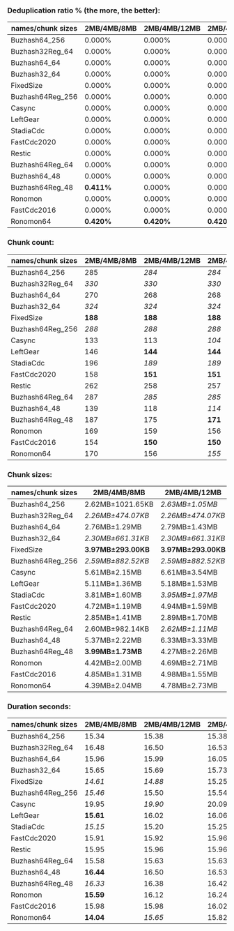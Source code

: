 ### Deduplication ratio % (the more, the better):

| names/chunk sizes | 2MB/4MB/8MB | 2MB/4MB/12MB | 2MB/4MB/16MB | 1MB/4MB/16MB | 2MB/4MB/5MB | 2MB/4MB/6MB | 2MB/4MB/7MB | 3MB/4MB/6MB | 2MB/4MB/20MB | 2MB/4MB/32MB |
| --------------- | --------- | ---------- | ---------- | ---------- | --------- | --------- | --------- | --------- | ---------- | ---------- |
| Buzhash64_256   | 0.000%    | 0.000%     | 0.000%     | **0.978%** | 0.000%    | 0.000%    | 0.000%    | 0.000%    | 0.000%     | 0.000%     |
| Buzhash32Reg_64 | 0.000%    | 0.000%     | 0.000%     | **0.747%** | 0.000%    | 0.000%    | 0.000%    | 0.000%    | 0.000%     | 0.000%     |
| Buzhash64_64    | 0.000%    | 0.000%     | 0.000%     | **0.385%** | 0.000%    | 0.000%    | 0.000%    | 0.000%    | 0.000%     | 0.000%     |
| Buzhash32_64    | 0.000%    | 0.000%     | 0.000%     | **0.503%** | 0.000%    | 0.000%    | 0.000%    | 0.000%    | 0.000%     | 0.000%     |
| FixedSize       | 0.000%    | 0.000%     | 0.000%     | 0.000%     | 0.000%    | 0.000%    | 0.000%    | 0.000%    | 0.000%     | 0.000%     |
| Buzhash64Reg_256 | 0.000%    | 0.000%     | 0.000%     | **0.533%** | 0.000%    | 0.000%    | 0.000%    | 0.000%    | 0.000%     | 0.000%     |
| Casync          | 0.000%    | 0.000%     | 0.000%     | 0.000%     | 0.000%    | 0.000%    | 0.000%    | 0.000%    | 0.000%     | 0.000%     |
| LeftGear        | 0.000%    | 0.000%     | 0.000%     | 0.000%     | 0.000%    | 0.000%    | 0.000%    | 0.000%    | 0.000%     | 0.000%     |
| StadiaCdc       | 0.000%    | 0.000%     | 0.000%     | **0.160%** | 0.000%    | 0.000%    | 0.000%    | 0.000%    | 0.000%     | 0.000%     |
| FastCdc2020     | 0.000%    | 0.000%     | 0.000%     | 0.000%     | 0.000%    | 0.000%    | 0.000%    | 0.000%    | 0.000%     | 0.000%     |
| Restic          | 0.000%    | 0.000%     | 0.000%     | **0.399%** | 0.000%    | 0.000%    | 0.000%    | 0.000%    | 0.000%     | 0.000%     |
| Buzhash64Reg_64 | 0.000%    | 0.000%     | 0.000%     | **0.581%** | 0.000%    | 0.000%    | 0.000%    | 0.000%    | 0.000%     | 0.000%     |
| Buzhash64_48    | 0.000%    | 0.000%     | 0.000%     | **0.139%** | 0.000%    | 0.000%    | 0.000%    | 0.000%    | 0.000%     | 0.000%     |
| Buzhash64Reg_48 | **0.411%** | 0.000%     | 0.000%     | 0.000%     | **0.411%** | **0.411%** | **0.411%** | **0.411%** | 0.000%     | 0.000%     |
| Ronomon         | 0.000%    | 0.000%     | 0.000%     | 0.000%     | 0.000%    | 0.000%    | 0.000%    | 0.000%    | 0.000%     | 0.000%     |
| FastCdc2016     | 0.000%    | 0.000%     | 0.000%     | 0.000%     | 0.000%    | 0.000%    | 0.000%    | 0.000%    | 0.000%     | 0.000%     |
| Ronomon64       | **0.420%** | **0.420%** | **0.420%** | **0.420%** | **0.420%** | **0.420%** | **0.420%** | **0.420%** | **0.420%** | **0.420%** |

### Chunk count:

| names/chunk sizes | 2MB/4MB/8MB | 2MB/4MB/12MB | 2MB/4MB/16MB | 1MB/4MB/16MB | 2MB/4MB/5MB | 2MB/4MB/6MB | 2MB/4MB/7MB | 3MB/4MB/6MB | 2MB/4MB/20MB | 2MB/4MB/32MB |
| --------------- | --------- | ---------- | ---------- | ---------- | --------- | --------- | --------- | --------- | ---------- | ---------- |
| Buzhash64_256   | 285       | *284*      | *284*      | 468        | 290       | 286       | 285       | **208**   | *284*      | *284*      |
| Buzhash32Reg_64 | *330*     | *330*      | *330*      | 588        | 331       | *330*     | *330*     | **232**   | *330*      | *330*      |
| Buzhash64_64    | 270       | 268        | 268        | 441        | 278       | 274       | 270       | **204**   | *267*      | *267*      |
| Buzhash32_64    | *324*     | *324*      | *324*      | 577        | 325       | 325       | *324*     | **230**   | *324*      | *324*      |
| FixedSize       | **188**   | **188**    | **188**    | **188**    | **188**   | **188**   | **188**   | **188**   | **188**    | **188**    |
| Buzhash64Reg_256 | *288*     | *288*      | *288*      | 474        | 292       | 290       | 289       | **218**   | *288*      | *288*      |
| Casync          | 133       | 113        | *104*      | 115        | 171       | 155       | 142       | 140       | *99*       | **97**     |
| LeftGear        | 146       | **144**    | **144**    | 149        | 166       | 154       | 148       | 148       | **144**    | **144**    |
| StadiaCdc       | 196       | *189*      | *189*      | 193        | 230       | 213       | 202       | 191       | **188**    | **188**    |
| FastCdc2020     | 158       | **151**    | **151**    | 157        | 212       | 178       | 164       | 175       | **151**    | **151**    |
| Restic          | 262       | 258        | 257        | 421        | 272       | 267       | 262       | **199**   | *256*      | *256*      |
| Buzhash64Reg_64 | 287       | *285*      | *285*      | 463        | 296       | 288       | 287       | **217**   | *285*      | *285*      |
| Buzhash64_48    | 139       | 118        | *114*      | 134        | 180       | 161       | 147       | 142       | *113*      | **111**    |
| Buzhash64Reg_48 | 187       | 175        | **171**    | 173        | 222       | 205       | 194       | 186       | **171**    | **171**    |
| Ronomon         | 169       | 159        | 156        | 157        | 197       | 183       | 178       | **155**   | **155**    | **155**    |
| FastCdc2016     | 154       | **150**    | **150**    | 155        | 165       | 159       | 156       | 155       | **150**    | **150**    |
| Ronomon64       | 170       | 156        | *155*      | 159        | 198       | 182       | 174       | 159       | *153*      | **152**    |

### Chunk sizes:

| names/chunk sizes | 2MB/4MB/8MB        | 2MB/4MB/12MB       | 2MB/4MB/16MB       | 1MB/4MB/16MB       | 2MB/4MB/5MB        | 2MB/4MB/6MB        | 2MB/4MB/7MB        | 3MB/4MB/6MB        | 2MB/4MB/20MB       | 2MB/4MB/32MB       |
| --------------- | ------------------ | ------------------ | ------------------ | ------------------ | ------------------ | ------------------ | ------------------ | ------------------ | ------------------ | ------------------ |
| Buzhash64_256   | 2.62MB±1021.65KB   | *2.63MB±1.05MB*    | *2.63MB±1.05MB*    | 1.59MB±1.05MB      | 2.57MB±805.24KB    | 2.61MB±901.86KB    | 2.62MB±976.51KB    | **3.59MB±853.56KB** | *2.63MB±1.05MB*    | *2.63MB±1.05MB*    |
| Buzhash32Reg_64 | *2.26MB±474.07KB*  | *2.26MB±474.07KB*  | *2.26MB±474.07KB*  | 1.27MB±489.66KB    | 2.26MB±452.65KB    | *2.26MB±474.07KB*  | *2.26MB±474.07KB*  | **3.22MB±408.45KB** | *2.26MB±474.07KB*  | *2.26MB±474.07KB*  |
| Buzhash64_64    | 2.76MB±1.29MB      | 2.79MB±1.43MB      | 2.79MB±1.50MB      | 1.69MB±1.38MB      | 2.68MB±968.84KB    | 2.72MB±1.10MB      | 2.76MB±1.21MB      | **3.66MB±990.64KB** | *2.80MB±1.65MB*    | *2.80MB±1.68MB*    |
| Buzhash32_64    | *2.30MB±661.31KB*  | *2.30MB±661.31KB*  | *2.30MB±661.31KB*  | 1.29MB±600.77KB    | 2.30MB±582.33KB    | 2.30MB±628.32KB    | *2.30MB±661.31KB*  | **3.25MB±466.39KB** | *2.30MB±661.31KB*  | *2.30MB±661.31KB*  |
| FixedSize       | **3.97MB±293.00KB** | **3.97MB±293.00KB** | **3.97MB±293.00KB** | **3.97MB±293.00KB** | **3.97MB±293.00KB** | **3.97MB±293.00KB** | **3.97MB±293.00KB** | **3.97MB±293.00KB** | **3.97MB±293.00KB** | **3.97MB±293.00KB** |
| Buzhash64Reg_256 | *2.59MB±882.52KB*  | *2.59MB±882.52KB*  | *2.59MB±882.52KB*  | 1.57MB±1.06MB      | 2.56MB±741.79KB    | 2.57MB±799.18KB    | 2.58MB±833.89KB    | **3.42MB±611.51KB** | *2.59MB±882.52KB*  | *2.59MB±882.52KB*  |
| Casync          | 5.61MB±2.15MB      | 6.61MB±3.54MB      | 7.18MB±4.42MB      | 6.49MB±4.55MB      | **4.37MB±982.54KB** | *4.82MB±1.43MB*    | *5.26MB±1.78MB*    | 5.33MB±1011.89KB   | 7.54MB±4.97MB      | 7.70MB±5.84MB      |
| LeftGear        | 5.11MB±1.36MB      | 5.18MB±1.53MB      | 5.18MB±1.53MB      | *5.01MB±1.70MB*    | **4.50MB±762.79KB** | *4.85MB±1.04MB*    | 5.04MB±1.18MB      | 5.04MB±930.90KB    | 5.18MB±1.53MB      | 5.18MB±1.53MB      |
| StadiaCdc       | 3.81MB±1.60MB      | *3.95MB±1.97MB*    | *3.95MB±1.97MB*    | 3.87MB±2.77MB      | 3.25MB±901.77KB    | 3.50MB±1.12MB      | 3.70MB±1.37MB      | 3.91MB±931.46KB    | **3.97MB±2.13MB**  | **3.97MB±2.13MB**  |
| FastCdc2020     | 4.72MB±1.19MB      | 4.94MB±1.59MB      | 4.94MB±1.59MB      | 4.75MB±1.74MB      | *3.52MB±1009.49KB* | **4.19MB±991.78KB** | 4.55MB±1.13MB      | *4.27MB±900.70KB*  | 4.94MB±1.59MB      | 4.94MB±1.59MB      |
| Restic          | 2.85MB±1.41MB      | 2.89MB±1.70MB      | 2.90MB±1.85MB      | 1.77MB±1.64MB      | 2.74MB±1003.94KB   | 2.80MB±1.17MB      | 2.85MB±1.29MB      | **3.75MB±1.01MB**  | *2.92MB±1.92MB*    | *2.92MB±1.92MB*    |
| Buzhash64Reg_64 | 2.60MB±982.14KB    | *2.62MB±1.11MB*    | *2.62MB±1.11MB*    | 1.61MB±1.14MB      | 2.52MB±753.78KB    | 2.59MB±932.11KB    | 2.60MB±982.14KB    | **3.44MB±718.35KB** | *2.62MB±1.11MB*    | *2.62MB±1.11MB*    |
| Buzhash64_48    | 5.37MB±2.22MB      | 6.33MB±3.33MB      | 6.55MB±3.84MB      | 5.57MB±4.02MB      | **4.15MB±1.06MB**  | *4.64MB±1.45MB*    | *5.08MB±1.86MB*    | 5.26MB±1.05MB      | 6.61MB±4.15MB      | 6.72MB±4.56MB      |
| Buzhash64Reg_48 | **3.99MB±1.73MB**  | 4.27MB±2.26MB      | 4.37MB±2.63MB      | 4.31MB±3.33MB      | 3.36MB±951.33KB    | 3.64MB±1.22MB      | *3.85MB±1.52MB*    | *4.01MB±898.60KB*  | 4.37MB±2.63MB      | 4.37MB±2.63MB      |
| Ronomon         | 4.42MB±2.00MB      | 4.69MB±2.71MB      | 4.78MB±3.06MB      | 4.75MB±3.09MB      | *3.79MB±1.10MB*    | **4.08MB±1.41MB**  | *4.19MB±1.73MB*    | 4.82MB±1.10MB      | 4.82MB±3.19MB      | 4.82MB±3.19MB      |
| FastCdc2016     | 4.85MB±1.31MB      | 4.98MB±1.55MB      | 4.98MB±1.55MB      | 4.82MB±1.67MB      | **4.52MB±694.14KB** | *4.69MB±976.00KB*  | *4.78MB±1.16MB*    | 4.82MB±883.71KB    | 4.98MB±1.55MB      | 4.98MB±1.55MB      |
| Ronomon64       | 4.39MB±2.04MB      | 4.78MB±2.73MB      | 4.82MB±3.05MB      | 4.69MB±3.13MB      | *3.77MB±1.11MB*    | **4.10MB±1.47MB**  | *4.29MB±1.75MB*    | 4.69MB±1.21MB      | 4.88MB±3.30MB      | 4.91MB±3.53MB      |

### Duration seconds:

| names/chunk sizes | 2MB/4MB/8MB | 2MB/4MB/12MB | 2MB/4MB/16MB | 1MB/4MB/16MB | 2MB/4MB/5MB | 2MB/4MB/6MB | 2MB/4MB/7MB | 3MB/4MB/6MB | 2MB/4MB/20MB | 2MB/4MB/32MB |
| --------------- | --------- | ---------- | ---------- | ---------- | --------- | --------- | --------- | --------- | ---------- | ---------- |
| Buzhash64_256   | 15.34     | 15.38      | 15.38      | 15.40      | **15.30** | *15.33*   | 15.34     | *15.34*   | 15.47      | 15.53      |
| Buzhash32Reg_64 | 16.48     | 16.50      | 16.53      | 16.54      | **16.44** | *16.45*   | 16.46     | *16.45*   | 16.55      | 16.66      |
| Buzhash64_64    | 15.96     | 15.99      | 16.05      | 16.08      | 15.94     | *15.94*   | *15.94*   | **15.93** | 16.08      | 16.19      |
| Buzhash32_64    | 15.65     | 15.69      | 15.73      | 15.74      | *15.63*   | **15.63** | 15.64     | *15.64*   | 15.76      | 15.84      |
| FixedSize       | *14.61*   | *14.88*    | 15.25      | 15.21      | 15.12     | 15.22     | 15.17     | 15.17     | 15.23      | **11.09**  |
| Buzhash64Reg_256 | *15.46*   | 15.50      | 15.54      | 15.53      | *15.45*   | 15.46     | **15.45** | 15.46     | 15.57      | 15.68      |
| Casync          | 19.95     | *19.90*    | 20.09      | 20.42      | 19.93     | **19.90** | 19.97     | *19.92*   | 20.16      | 20.31      |
| LeftGear        | **15.61** | 16.02      | 16.06      | *15.69*    | 16.63     | 16.04     | *15.69*   | 16.74     | 16.84      | 16.89      |
| StadiaCdc       | *15.15*   | 15.20      | 15.25      | 15.24      | *15.15*   | 15.16     | 15.17     | **15.15** | 15.27      | 15.39      |
| FastCdc2020     | 15.91     | 15.92      | 15.96      | 15.99      | 15.88     | *15.88*   | *15.88*   | **15.87** | 16.06      | 16.12      |
| Restic          | 15.95     | 15.96      | 15.96      | 15.96      | *15.92*   | 15.93     | *15.92*   | **15.92** | 16.03      | 16.12      |
| Buzhash64Reg_64 | 15.58     | 15.63      | 15.63      | 15.68      | **15.55** | *15.57*   | 15.57     | *15.57*   | 15.69      | 15.79      |
| Buzhash64_48    | **16.44** | 16.50      | 16.53      | 16.53      | 16.46     | 16.45     | *16.44*   | *16.45*   | 16.56      | 16.53      |
| Buzhash64Reg_48 | *16.33*   | 16.38      | 16.42      | 16.42      | 16.33     | **16.32** | 16.33     | *16.33*   | 16.42      | 16.54      |
| Ronomon         | **15.59** | 16.12      | 16.24      | *15.64*    | 15.78     | 16.15     | *15.68*   | 16.15     | 15.77      | 15.90      |
| FastCdc2016     | 15.98     | 15.98      | 16.02      | 16.03      | *15.96*   | 15.96     | **15.94** | *15.95*   | 16.06      | 16.12      |
| Ronomon64       | **14.04** | *15.65*    | 15.82      | 15.81      | 15.68     | *15.67*   | 15.70     | 15.67     | 15.84      | 15.95      |
